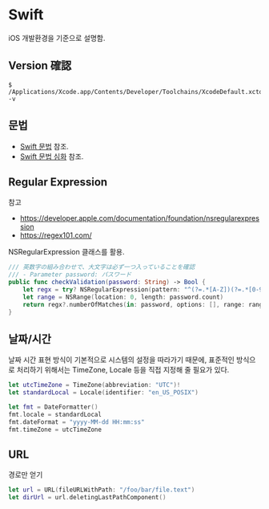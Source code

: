 # Swift

iOS 개발환경을 기준으로 설명함.

## Version 確認

```
$ /Applications/Xcode.app/Contents/Developer/Toolchains/XcodeDefault.xctoolchain/usr/bin/swift -v
```

## 문법

* [Swift 문법](swift_syntax.md) 참조.
* [Swift 문법 심화](swift_syntax_adv.md) 참조.

## Regular Expression
참고
- https://developer.apple.com/documentation/foundation/nsregularexpression
- https://regex101.com/

NSRegularExpression 클래스를 활용.
```swift
/// 英数字の組み合わせで、大文字は必ず一つ入っていることを確認
/// - Parameter password: パスワード
public func checkValidation(password: String) -> Bool {
    let regx = try? NSRegularExpression(pattern: "^(?=.*[A-Z])(?=.*[0-9])[a-zA-Z0-9]{8,32}$")
    let range = NSRange(location: 0, length: password.count)
    return regx?.numberOfMatches(in: password, options: [], range: range) == 1
}
```

## 날짜/시간
날짜 시간 표현 방식이 기본적으로 시스템의 설정을 따라가기 때문에, 표준적인 방식으로 처리하기 위해서는 TimeZone, Locale 등을 직접 지정해 줄 필요가 있다.
```swift
let utcTimeZone = TimeZone(abbreviation: "UTC")!
let standardLocal = Locale(identifier: "en_US_POSIX")

let fmt = DateFormatter()
fmt.locale = standardLocal
fmt.dateFormat = "yyyy-MM-dd HH:mm:ss"
fmt.timeZone = utcTimeZone
```

## URL

경로만 얻기
```swift
let url = URL(fileURLWithPath: "/foo/bar/file.text")
let dirUrl = url.deletingLastPathComponent()
```
